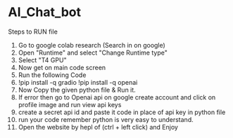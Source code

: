 # AI_Chat_bot
Steps to RUN file 
1. Go to google colab research (Search in on google)
2. Open "Runtime" and select "Change Runtime type"
3. Select "T4 GPU"
4. Now get on main code screen
5. Run the following Code
6. !pip install -q gradio
   !pip install -q openai
7. Now Copy the given python file & Run it.
8. If error then go to Openai api on google create account and click on profile image and run view api keys
9. create a secret api id and paste it code in place of api key in python file
10. run your code remember python is very easy to understand.
11. Open the website by hepl of (ctrl + left click) and Enjoy
